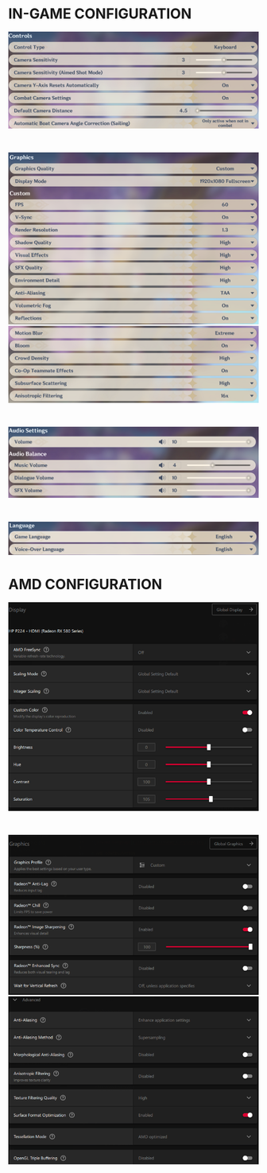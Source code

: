 # IN-GAME CONFIGURATION

![InGame Controls](./Pictures/InGame_Controls.png)

<p>&nbsp;</p>

![InGame Graphics](./Pictures/InGame_Graphics.png)
![InGame Graphics 2](./Pictures/InGame_Graphics_2.png)

<p>&nbsp;</p>

![InGame Audio](./Pictures/InGame_Audio.png)

<p>&nbsp;</p>

![InGame Language](./Pictures/InGame_Language.png)

# AMD CONFIGURATION
![AMD Display](./Pictures/AMD_Display.png)

<p>&nbsp;</p>

![AMD Graphics](./Pictures/AMD_Graphics.png)
![AMD Graphics 2](./Pictures/AMD_Graphics_2.png)